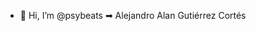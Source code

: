 - 👋 Hi, I’m @psybeats ➡ Alejandro Alan Gutiérrez Cortés

<!---
psybeats/psybeats is a ✨ special ✨ repository because its `README.md` (this file) appears on your GitHub profile.
You can click the Preview link to take a look at your changes.
--->
